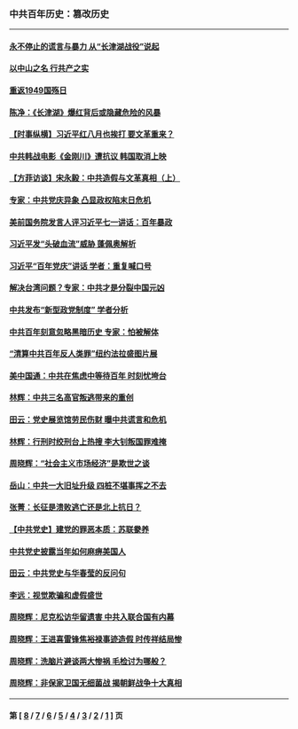 ### 中共百年历史：篡改历史
---
#### [永不停止的谎言与暴力 从“长津湖战役”说起](../../pages/nf1176115/n13494094.md?02030430) 
#### [以中山之名 行共产之实](../../pages/nf1176115/n13346437.md?02030430) 
#### [重返1949国殇日](../../pages/nf1176115/n13346372.md?02030430) 
#### [陈净：《长津湖》爆红背后或隐藏危险的风暴](../../pages/nf1176115/n13314364.md?02030430) 
#### [【时事纵横】习近平红八月也挨打 要文革重来？](../../pages/nf1176115/n13231393.md?02030430) 
#### [中共韩战电影《金刚川》遭抗议 韩国取消上映](../../pages/nf1176115/n13219114.md?02030430) 
#### [【方菲访谈】宋永毅：中共造假与文革真相（上）](../../pages/nf1176115/n13200760.md?02030430) 
#### [专家：中共党庆异象 凸显政权陷末日危机](../../pages/nf1176115/n13067084.md?02030430) 
#### [美前国务院发言人评习近平七一讲话：百年暴政](../../pages/nf1176115/n13066986.md?02030430) 
#### [习近平发“头破血流”威胁 蓬佩奥解析](../../pages/nf1176115/n13063604.md?02030430) 
#### [习近平“百年党庆”讲话 学者：重复喊口号](../../pages/nf1176115/n13061411.md?02030430) 
#### [解决台湾问题？专家：中共才是分裂中国元凶](../../pages/nf1176115/n13060811.md?02030430) 
#### [中共发布“新型政党制度” 学者分析](../../pages/nf1176115/n13056354.md?02030430) 
#### [中共百年刻意忽略黑暗历史 专家：怕被解体](../../pages/nf1176115/n13056056.md?02030430) 
#### [“清算中共百年反人类罪”纽约法拉盛图片展](../../pages/nf1176115/n13052220.md?02030430) 
#### [美中国通：中共在焦虑中等待百年 时刻忧垮台](../../pages/nf1176115/n13048820.md?02030430) 
#### [林辉：中共三名高官叛逃带来的重创](../../pages/nf1176115/n13035206.md?02030430) 
#### [田云：党史展览馆劳民伤财 曝中共谎言和危机](../../pages/nf1176115/n13033900.md?02030430) 
#### [林辉：行刑时绞刑台上热搜 李大钊叛国罪难掩](../../pages/nf1176115/n13031965.md?02030430) 
#### [周晓辉：“社会主义市场经济”是欺世之谈](../../pages/nf1176115/n13024090.md?02030430) 
#### [岳山：中共一大旧址升级 四桩不堪事挥之不去](../../pages/nf1176115/n13021697.md?02030430) 
#### [张菁：长征是溃败逃亡还是北上抗日？](../../pages/nf1176115/n13020585.md?02030430) 
#### [【中共党史】建党的罪恶本质：苏联豢养](../../pages/nf1176115/n13011888.md?02030430) 
#### [中共党史披露当年如何麻痹美国人](../../pages/nf1176115/n12966400.md?02030430) 
#### [田云：中共党史与华春莹的反问句](../../pages/nf1176115/n12765178.md?02030430) 
#### [李远：视觉欺骗和虚假盛世](../../pages/nf1176115/n12993376.md?02030430) 
#### [周晓辉：尼克松访华留遗害 中共入联合国有内幕](../../pages/nf1176115/n12991422.md?02030430) 
#### [周晓辉：王进喜雷锋焦裕禄事迹造假 时传祥结局惨](../../pages/nf1176115/n12985497.md?02030430) 
#### [周晓辉：洗脑片避谈两大惨祸 毛检讨为哪般？](../../pages/nf1176115/n12971285.md?02030430) 
#### [周晓辉：非保家卫国无细菌战 揭朝鲜战争十大真相](../../pages/nf1176115/n12954161.md?02030430) 

---
#### 第 [ [8](./8.md?02030430) / [7](./7.md?02030430) / [6](./6.md?02030430) / [5](./5.md?02030430) / [4](./4.md?02030430) / [3](./3.md?02030430) / [2](./2.md?02030430) / [1](./1.md?02030430) ] 页
